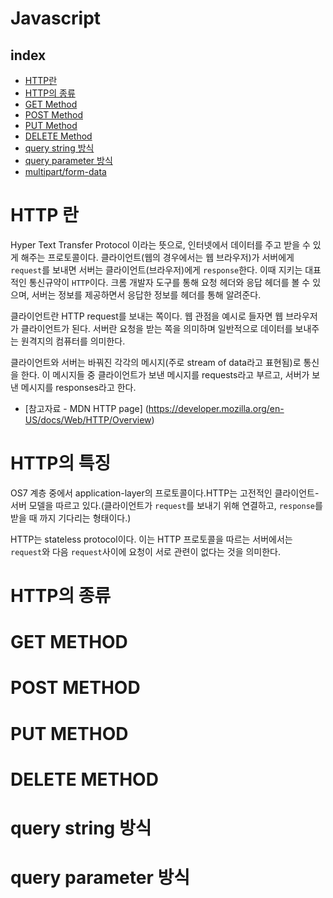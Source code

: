 # Javascript

## index

-   [HTTP란](#HTTP-란)
-   [HTTP의 종류](#HTTP의-종류)
-   [GET Method](#GET-METHOD)
-   [POST Method](#POST-METHOD)
-   [PUT Method](#PUT-METHOD)
-   [DELETE Method](#DELETE-METHOD)
-   [query string 방식](#QUERY-STRING-방식)
-   [query parameter 방식](#QUERY-PARAMETER-방식)
-   [multipart/form-data](#)

# HTTP 란

Hyper Text Transfer Protocol 이라는 뜻으로, 인터넷에서 데이터를 주고 받을 수 있게 해주는 프로토콜이다. 클라이언트(웹의 경우에서는 웹 브라우저)가 서버에게 `request`를 보내면 서버는 클라이언트(브라우저)에게 `response`한다. 이때 지키는 대표적인 통신규약이 `HTTP`이다. 크롬 개발자 도구를 통해 요청 헤더와 응답 헤더를 볼 수 있으며, 서버는 정보를 제공하면서 응답한 정보를 헤더를 통해 알려준다.

클라이언트란 HTTP request를 보내는 쪽이다. 웹 관점을 예시로 들자면 웹 브라우저가 클라이언트가 된다. 서버란 요청을 받는 쪽을 의미하며 일반적으로 데이터를 보내주는 원격지의 컴퓨터를 의미한다.

클라이언트와 서버는 바꿔진 각각의 메시지(주로 stream of data라고 표현됨)로 통신을 한다. 이 메시지들 중 클라이언트가 보낸 메시지를 requests라고 부르고, 서버가 보낸 메시지를 responses라고 한다.

-	[참고자료 - MDN HTTP page] (https://developer.mozilla.org/en-US/docs/Web/HTTP/Overview)

# HTTP의 특징
OS7 계층 중에서 application-layer의 프로토콜이다.HTTP는 고전적인 클라이언트-서버 모델을 따르고 있다.(클라이언트가 `request`를 보내기 위해 연결하고, `response`를 받을 때 까지 기다리는 형태이다.)

HTTP는 stateless protocol이다. 이는 HTTP 프로토콜을 따르는 서버에서는 `request`와 다음 `request`사이에 요청이 서로 관련이 없다는 것을 의미한다.

# HTTP의 종류

# GET METHOD

# POST METHOD

# PUT METHOD

# DELETE METHOD

# query string 방식

# query parameter 방식


